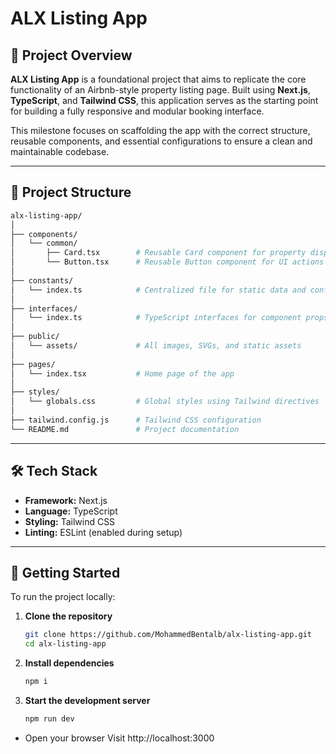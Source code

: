 # ALX Listing App

## 📌 Project Overview

**ALX Listing App** is a foundational project that aims to replicate the core functionality of an Airbnb-style property listing page. Built using **Next.js**, **TypeScript**, and **Tailwind CSS**, this application serves as the starting point for building a fully responsive and modular booking interface.

This milestone focuses on scaffolding the app with the correct structure, reusable components, and essential configurations to ensure a clean and maintainable codebase.

---

## 🧱 Project Structure

```bash
alx-listing-app/
│
├── components/
│   └── common/
│       ├── Card.tsx        # Reusable Card component for property display
│       └── Button.tsx      # Reusable Button component for UI actions
│
├── constants/
│   └── index.ts            # Centralized file for static data and config values
│
├── interfaces/
│   └── index.ts            # TypeScript interfaces for component props and models
│
├── public/
│   └── assets/             # All images, SVGs, and static assets
│
├── pages/
│   └── index.tsx           # Home page of the app
│
├── styles/
│   └── globals.css         # Global styles using Tailwind directives
│
├── tailwind.config.js      # Tailwind CSS configuration
└── README.md               # Project documentation
```
---

## 🛠️ Tech Stack

- **Framework:** Next.js
- **Language:** TypeScript
- **Styling:** Tailwind CSS
- **Linting:** ESLint (enabled during setup)

---

## 🚀 Getting Started

To run the project locally:

1. **Clone the repository**
   ```bash
   git clone https://github.com/MohammedBentalb/alx-listing-app.git
   cd alx-listing-app 
    ```
2. **Install dependencies**

    ```bash
    npm i
    ```
3. **Start the development server**
    ```bash
    npm run dev
    ```

 - Open your browser Visit http://localhost:3000